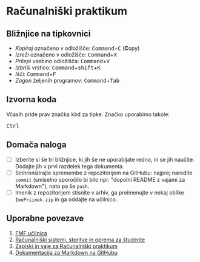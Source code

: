 <!-- glavni naslov -->
# Računalniški praktikum
<!-- To je komentar, ki bo na prikazanem Markdown-u skrit. 
     V tem besedilu so v komentarjih napisana navodila za reševanje. -->

<!-- 2. nivojski razdelek -->
## Bližnjice na tipkovnici

- _Kopiraj_ označeno v odložišče:  <kbd>Command</kbd>+<kbd>C</kbd> (**C**opy)
- _Izreži_ označeno v odložišče: <kbd>Command</kbd>+<kbd>X</kbd>
- _Prilepi_ vsebino odložišča: <kbd>Command</kbd>+<kbd>V</kbd>
- _Izbriši_ vrstico: <kbd>Command</kbd>+<kbd>s</bd>hift</kbd>+<kbd>K
- _Išči_: <kbd>Command</kbd>+<kbd>F</kbd>
- _Zagon_ željenih programov: <kbd>Command</kbd>+<kbd>Tab</kbd>

<!-- 2. nivojski razdelek -->
## Izvorna koda

Včasih pride prav značka <kbd>kbd</kbd> za tipke. Značko uporabimo takole:

<!-- začetek bloka z izvorno kodo -->
<kbd>Ctrl</kbd>
<!-- konec bloka z izvorno kodo -->

<!-- 2. nivojski razdelek -->
## Domača naloga

<!-- Spodnji seznam bo pripravil seznam nalog. Na GitHubu bodo lepo vidna potrditvena polja, 
     VSCode pa bo prikazal samo oglate oklepaje. Ko nalogo opravite, si to lahko zabeležite tako,
     da spremenite [ ] v [x]. -->
- [ ] Izberite si še tri bližnjice, ki jih še ne uporabljate redno, in se jih naučite. 
      Dodajte jih v prvi razdelek tega dokumenta.
- [ ] Sinhronizirajte spremembe z repozitorijem na GitHubu: najprej naredite `commit` (smiselno sporočilo bi bilo npr. "dopolni README z vajami za Markdown"), nato pa še `push`.
- [ ] Imenik z repozitorijem stisnite v arhiv, ga preimenujte v nekaj oblike `ImePriimek.zip` in ga oddajte na učilnico.

<!-- 2. nivojski razdelek -->
 ## Uporabne povezave

1. [ FMF učilnica ](https://ucilnica.fmf.uni-lj.si/) 
2. [ Računalniški sistemi, storitve in oprema za študente ](https://ucilnica.fmf.uni-lj.si/mod/page/view.php?id=51619)
3. [ Zapiski in vaje za Računalniški praktikum ](http://katjabercic.github.io/racunalniski-praktikum)
4. [ Dokumentacija za Markdown na GitHubu ](https://docs.github.com/en/get-started/writing-on-github/getting-started-with-writing-and-formatting-on-github/basic-writing-and-formatting-syntax)